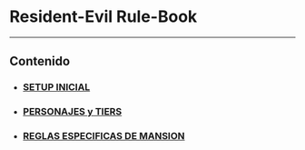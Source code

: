 # Resident-Evil Rule-Book

---

## Contenido
- ### [SETUP INICIAL](/00_setup/README.md)
- ### [PERSONAJES y TIERS](/10_personajes/README.md)
- ### [REGLAS ESPECIFICAS DE MANSION](#reglas-especificas-de-mansion)

